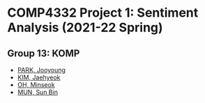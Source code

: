 # COMP4332 Project 1: Sentiment Analysis (2021-22 Spring)

## Group 13: KOMP
- [PARK, Jooyoung](jparkar@connect.ust.hk)
- [KIM, Jaehyeok](jkimbf@connect.ust.hk)
- [OH, Minseok](mohaa@connect.ust.hk)
- [MUN, Sun Bin](sbmun@connect.ust.hk)
